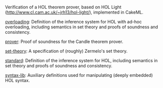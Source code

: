 Verification of a HOL theorem prover, based on HOL Light
(http://www.cl.cam.ac.uk/~jrh13/hol-light/), implemented in CakeML.

[overloading](overloading):
Definition of the inference system for HOL with ad-hoc overloading,
including semantics in set theory and proofs of soundness and
consistency.

[prover](prover):
Proof of soundness for the Candle theorem prover.

[set-theory](set-theory):
A specification of (roughly) Zermelo's set theory.

[standard](standard):
Definition of the inference system for HOL, including semantics in set theory
and proofs of soundness and consistency.

[syntax-lib](syntax-lib):
Auxiliary definitions used for manipulating (deeply embedded) HOL syntax.
